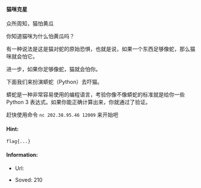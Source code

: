#### 猫咪克星  


众所周知，猫怕黄瓜

你知道猫咪为什么怕黄瓜吗？

有一种说法是这是猫对蛇的原始恐惧，也就是说，如果一个东西足够像蛇，那么猫咪就会怕它。

进一步，如果你足够像蛇，猫就会怕你。

下面我们来扮演蟒蛇（Python）去吓猫。

蟒蛇是一种非常容易使用的编程语言，考验你像不像蟒蛇的标准就是给你一些 Python 3 表达式。如果你能正确计算出来，你就通过了验证。

赶快使用命令 `nc 202.38.95.46 12009` 来开始吧
  
#### Hint:  

``` 
flag{...}  
``` 
#### Information:  

* Url:   

* Soved: 210  

